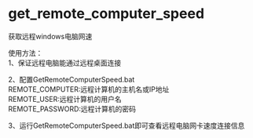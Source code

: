 # get_remote_computer_speed
获取远程windows电脑网速
  
使用方法：  
1、保证远程电脑能通过远程桌面连接  
  
2、配置GetRemoteComputerSpeed.bat  
REMOTE_COMPUTER:远程计算机的主机名或IP地址  
REMOTE_USER:远程计算机的用户名  
REMOTE_PASSWORD:远程计算机的密码  
    
3、运行GetRemoteComputerSpeed.bat即可查看远程电脑网卡速度连接信息
  
